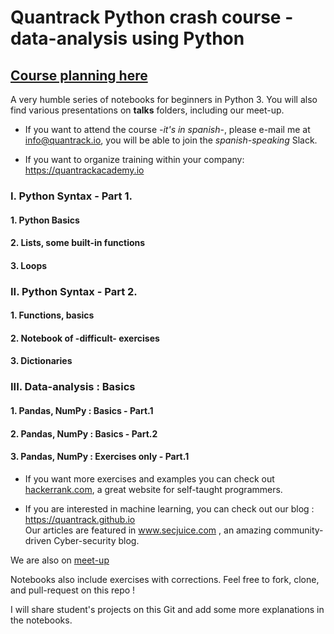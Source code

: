 # Quantrack Python crash course - data-analysis using Python
## [Course planning here](https://github.com/quantrack/qt_academy_python_beginners/blob/master/course_plan.pdf)

A very humble series of notebooks for beginners in Python 3. You will also find various presentations on **talks** folders, including our meet-up.

* If you want to attend the course  *-it's in spanish*-, please e-mail me at info@quantrack.io, you will be able to join the *spanish-speaking* Slack.  

* If you want to organize training within your company: https://quantrackacademy.io    



### I. Python Syntax - Part 1.

#### 1. Python Basics
#### 2. Lists, some built-in functions
#### 3. Loops

### II. Python Syntax - Part 2.
#### 1. Functions, basics
#### 2. Notebook of -difficult- exercises 
#### 3. Dictionaries

### III. Data-analysis : Basics
#### 1. Pandas, NumPy : Basics - Part.1
#### 2. Pandas, NumPy : Basics - Part.2
#### 3. Pandas, NumPy : Exercises only - Part.1



* If you want more exercises and examples you can check out [hackerrank.com](hackerrank.com), a great website for self-taught programmers.

* If you are interested in machine learning, you can check out our blog : https://quantrack.github.io      
Our articles are featured in www.secjuice.com , an amazing community-driven Cyber-security blog.  

We are also on [meet-up](https://www.meetup.com/fr-FR/Quantrack/members/?sort=join_date&desc=true)  

Notebooks also include exercises with corrections. Feel free to fork, clone, and pull-request on this repo !

I will share student's projects on this Git and add some more explanations in the notebooks.
